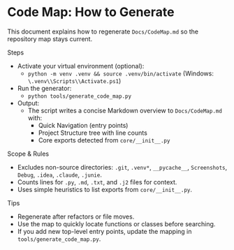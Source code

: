 # Code Map: How to Generate

This document explains how to regenerate `Docs/CodeMap.md` so the repository map stays current.

Steps
- Activate your virtual environment (optional):
  - `python -m venv .venv && source .venv/bin/activate` (Windows: `\.venv\\Scripts\\Activate.ps1`)
- Run the generator:
  - `python tools/generate_code_map.py`
- Output:
  - The script writes a concise Markdown overview to `Docs/CodeMap.md` with:
    - Quick Navigation (entry points)
    - Project Structure tree with line counts
    - Core exports detected from `core/__init__.py`

Scope & Rules
- Excludes non-source directories: `.git`, `.venv*`, `__pycache__`, `Screenshots`, `Debug`, `.idea`, `.claude`, `.junie`.
- Counts lines for `.py`, `.md`, `.txt`, and `.j2` files for context.
- Uses simple heuristics to list exports from `core/__init__.py`.

Tips
- Regenerate after refactors or file moves.
- Use the map to quickly locate functions or classes before searching.
- If you add new top-level entry points, update the mapping in `tools/generate_code_map.py`.
